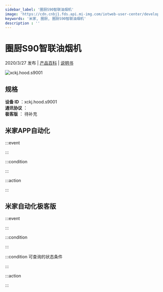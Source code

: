 ```yaml
---
sidebar_label: '圈厨S90智联油烟机'
image: 'https://cdn.cnbj1.fds.api.mi-img.com/iotweb-user-center/developer_1678871067659lHnNuVYr.png?GalaxyAccessKeyId=AKVGLQWBOVIRQ3XLEW&Expires=9223372036854775807&Signature=ORU++sEBFmZaFJ43NV20Nd2uFhs='
keywords: '米家, 圈厨, 圈厨S90智联油烟机'
description : ''
---
```

# 圈厨S90智联油烟机

2020/3/27 发布 | [产品百科](https://home.mi.com/webapp/content/baike/product/index.html?model=xckj.hood.s9001/) | [说明书](https://home.mi.com/views/introduction.html?model=xckj.hood.s9001&region=cn)

![xckj.hood.s9001](https://cdn.cnbj1.fds.api.mi-img.com/iotweb-user-center/developer_1678871067659lHnNuVYr.png?GalaxyAccessKeyId=AKVGLQWBOVIRQ3XLEW&Expires=9223372036854775807&Signature=ORU++sEBFmZaFJ43NV20Nd2uFhs=)

## 规格  
> 
**设备 ID** ：xckj.hood.s9001  
**通讯协议** ：  
**极客版**  ： 待补充 


## 米家APP自动化  

:::event  

:::

:::condition  

:::

:::action   

:::

## 米家自动化极客版  

:::event  

:::

:::condition  

:::

:::condition 可查询的状态条件  

:::

:::action  

:::

        
